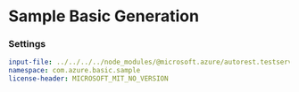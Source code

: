 # Sample Basic Generation

### Settings

``` yaml
input-file: ../../../../node_modules/@microsoft.azure/autorest.testserver/swagger/head.json
namespace: com.azure.basic.sample
license-header: MICROSOFT_MIT_NO_VERSION
```